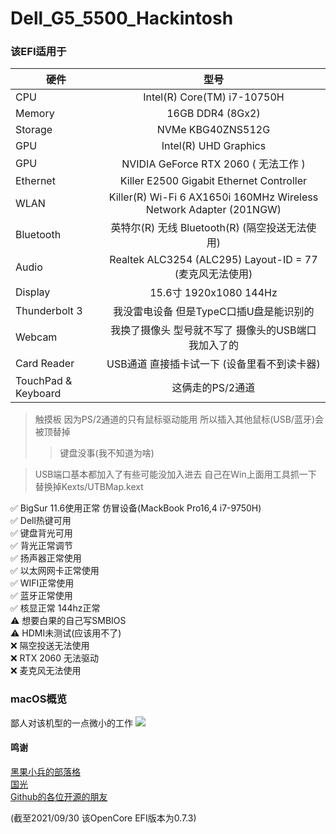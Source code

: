 # Dell_G5_5500_Hackintosh

### 该EFI适用于
|硬件|型号|
|-|:-------:|
|CPU|Intel(R) Core(TM) i7-10750H|
|Memory|16GB DDR4 (8Gx2)|
|Storage|NVMe KBG40ZNS512G|
|GPU|Intel(R) UHD Graphics|
|GPU|NVIDIA GeForce RTX 2060 ( 无法工作 ) |
|Ethernet|Killer E2500 Gigabit Ethernet Controller|
|WLAN|Killer(R) Wi-Fi 6 AX1650i 160MHz Wireless Network Adapter (201NGW)|
|Bluetooth|英特尔(R) 无线 Bluetooth(R) (隔空投送无法使用)|
|Audio|Realtek ALC3254 (ALC295) Layout-ID = 77 (麦克风无法使用)|
|Display|15.6寸 1920x1080 144Hz|
|Thunderbolt 3|我没雷电设备 但是TypeC口插U盘是能识别的|
|Webcam|我换了摄像头 型号就不写了 摄像头的USB端口我加入了的|
|Card Reader|USB通道 直接插卡试一下 (设备里看不到读卡器)|
|TouchPad & Keyboard|这俩走的PS/2通道|
> 触摸板 因为PS/2通道的只有鼠标驱动能用 所以插入其他鼠标(USB/蓝牙)会被顶替掉 
>> 键盘没事(我不知道为啥)

>  USB端口基本都加入了有些可能没加入进去 自己在Win上面用工具抓一下 替换掉Kexts/UTBMap.kext

✅ BigSur 11.6使用正常 仿冒设备(MackBook Pro16,4 i7-9750H)  
✅ Dell热键可用  
✅ 键盘背光可用  
✅ 背光正常调节  
✅ 扬声器正常使用  
✅ 以太网网卡正常使用  
✅ WIFI正常使用  
✅ 蓝牙正常使用  
✅ 核显正常 144hz正常  
⚠️ 想要白果的自己写SMBIOS  
⚠️ HDMI未测试(应该用不了)  
❌ 隔空投送无法使用  
❌ RTX 2060 无法驱动  
❌ 麦克风无法使用  

### macOS概览 
鄙人对该机型的一点微小的工作
![](https://s3.bmp.ovh/imgs/2021/09/e5b7b01c6a724619.png)

#### 鸣谢
[黑果小兵的部落格](https://blog.daliansky.net/)  
[国光](https://www.sqlsec.com/)  
[Github的各位开源的朋友](https://Github.com)  

(截至2021/09/30 该OpenCore EFI版本为0.7.3)
